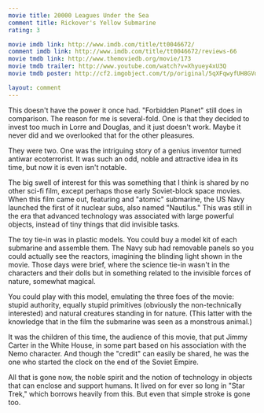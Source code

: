 ```yaml
---
movie title: 20000 Leagues Under the Sea
comment title: Rickover's Yellow Submarine
rating: 3

movie imdb link: http://www.imdb.com/title/tt0046672/
comment imdb link: http://www.imdb.com/title/tt0046672/reviews-66
movie tmdb link: http://www.themoviedb.org/movie/173
movie tmdb trailer: http://www.youtube.com/watch?v=Xhyuey4xU3Q
movie tmdb poster: http://cf2.imgobject.com/t/p/original/5qXFqwyfUH8GVd4UmFafv6hb810.jpg

layout: comment
---
```


This doesn't have the power it once had. "Forbidden Planet" still does in comparison. The reason for me is several-fold. One is that they decided to invest too much in Lorre and Douglas, and it just doesn't work. Maybe it never did and we overlooked that for the other pleasures.

They were two. One was the intriguing story of a genius inventor turned antiwar ecoterrorist. It was such an odd, noble and attractive idea in its time, but now it is even isn't notable.

The big swell of interest for this was something that I think is shared by no other sci-fi film, except perhaps those early Soviet-block space movies. When this film came out, featuring and "atomic" submarine, the US Navy launched the first of it nuclear subs, also named "Nautilus." This was still in the era that advanced technology was associated with large powerful objects, instead of tiny things that did invisible tasks.

The toy tie-in was in plastic models. You could buy a model kit of each submarine and assemble them. The Navy sub had removable panels so you could actually see the reactors, imagining the blinding light shown in the movie. Those days were brief, where the science tie-in wasn't in the characters and their dolls but in something related to the invisible forces of nature, somewhat magical. 

You could play with this model, emulating the three foes of the movie: stupid authority, equally stupid primitives (obviously the non-technically interested) and natural creatures standing in for nature. (This latter with the knowledge that in the film the submarine was seen as a monstrous animal.)

It was the children of this time, the audience of this movie, that put Jimmy Carter in the White House, in some part based on his association with the Nemo character. And though the "credit" can easily be shared, he was the one who started the clock on the end of the Soviet Empire.

All that is gone now, the noble spirit and the notion of technology in objects that can enclose and support humans. It lived on for ever so long in "Star Trek," which borrows heavily from this. But even that simple stroke is gone too.